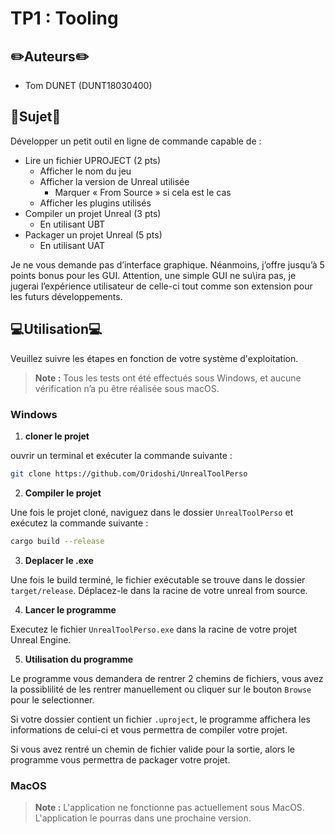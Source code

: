 # TP1 : Tooling

## ✏️Auteurs✏️
- Tom DUNET (DUNT18030400)

## 📖Sujet📖

Développer un petit outil en ligne de commande capable de :
- Lire un fichier UPROJECT (2 pts)
  - Afficher le nom du jeu
  - Afficher la version de Unreal utilisée
    - Marquer « From Source » si cela est le cas
  - Afficher les plugins utilisés
- Compiler un projet Unreal (3 pts)
  - En utilisant UBT
- Packager un projet Unreal (5 pts)
  - En utilisant UAT

Je ne vous demande pas d’interface graphique. Néanmoins, j’offre jusqu’à 5 points bonus pour les GUI. Attention, une simple GUI ne su\ira pas, je jugerai l’expérience utilisateur de celle-ci tout comme son extension pour les futurs développements.


## 💻Utilisation💻

Veuillez suivre les étapes en fonction de votre système d'exploitation.

> **Note :** Tous les tests ont été effectués sous Windows, et aucune vérification n’a pu être réalisée sous macOS.

### Windows

1. **cloner le projet**

ouvrir un terminal et exécuter la commande suivante :
```bash
git clone https://github.com/Oridoshi/UnrealToolPerso
```

2. **Compiler le projet**

Une fois le projet cloné, naviguez dans le dossier `UnrealToolPerso` et exécutez la commande suivante :
```bash
cargo build --release
```

3. **Deplacer le .exe**

Une fois le build terminé, le fichier exécutable se trouve dans le dossier `target/release`.
Déplacez-le dans la racine de votre unreal from source.

4. **Lancer le programme**

Executez le fichier `UnrealToolPerso.exe` dans la racine de votre projet Unreal Engine.

5. **Utilisation du programme**

Le programme vous demandera de rentrer 2 chemins de fichiers, vous avez la possiblilité de les rentrer manuellement ou cliquer sur le bouton `Browse` pour le selectionner.

Si votre dossier contient un fichier `.uproject`, le programme affichera les informations de celui-ci et vous permettra de compiler votre projet.

Si vous avez rentré un chemin de fichier valide pour la sortie, alors le programme vous permettra de packager votre projet.

### MacOS

> **Note :** L'application ne fonctionne pas actuellement sous MacOS. L'application le pourras dans une prochaine version.